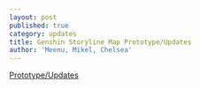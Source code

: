 ```yaml
---
layout: post
published: true
category: updates
title: Genshin Storyline Map Prototype/Updates
author: 'Meenu, Mikel, Chelsea'
---
```

[Prototype/Updates](https://docs.google.com/presentation/d/1ykUZsvEnOW2j5SxUfuFEP3jC-SwbYb29ChIb6X3arsI/edit?usp=sharing)
